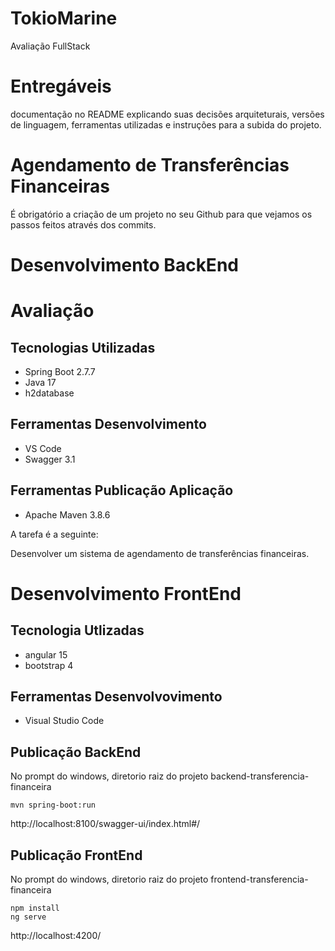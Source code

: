 # TokioMarine
Avaliação FullStack

# Entregáveis
 documentação no README explicando suas decisões arquiteturais, versões de linguagem,
ferramentas utilizadas e instruções para a subida do projeto.
# Agendamento de Transferências Financeiras 

 É obrigatório a criação de um projeto no seu Github para que vejamos os passos feitos
através dos commits.

# Desenvolvimento BackEnd

# Avaliação
## Tecnologias Utilizadas
* Spring Boot 2.7.7
* Java 17
* h2database

## Ferramentas Desenvolvimento
* VS Code
* Swagger 3.1 

## Ferramentas Publicação Aplicação
* Apache Maven 3.8.6

A tarefa é a seguinte:

Desenvolver um sistema de agendamento de transferências financeiras.
# Desenvolvimento FrontEnd

## Tecnologia Utlizadas
* angular 15
* bootstrap 4


## Ferramentas Desenvolvovimento
* Visual Studio Code

## Publicação BackEnd
No prompt do windows, diretorio raiz do projeto backend-transferencia-financeira

```
mvn spring-boot:run
```
http://localhost:8100/swagger-ui/index.html#/


## Publicação FrontEnd
No prompt do windows, diretorio raiz do projeto frontend-transferencia-financeira

```
npm install
ng serve 
```

http://localhost:4200/
